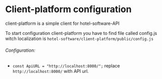 # Client-platform configuration

client-platform is a simple client for hotel-software-API

To start configuration client-platform you have to find file called config.js witch localization is `hotel-software/client-platform/public/config.js`

###### Configuration:
- `const ApiURL = "http://localhost:8000/";` replace `http://localhost:8000/` with API url.
